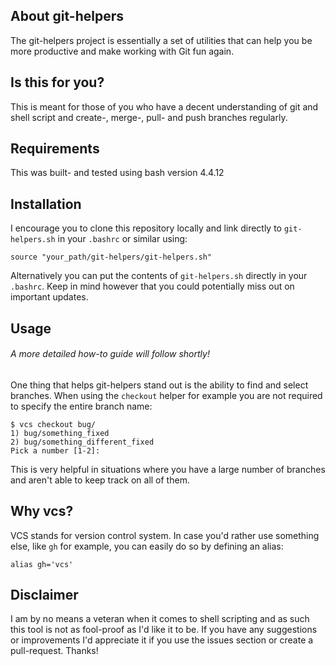 ## About git-helpers

The git-helpers project is essentially a set of utilities that can help you be more productive and make working with Git fun again.

## Is this for you?

This is meant for those of you who have a decent understanding of git and shell script and create-, merge-, pull- and push branches regularly.

## Requirements

This was built- and tested using bash version 4.4.12

## Installation

I encourage you to clone this repository locally and link directly to `git-helpers.sh` in your `.bashrc` or similar using:

```shell
source "your_path/git-helpers/git-helpers.sh"
```

Alternatively you can put the contents of `git-helpers.sh` directly in your `.bashrc`. Keep in mind however that you could potentially miss out on important updates.

## Usage

###### A more detailed how-to guide will follow shortly!

One thing that helps git-helpers stand out is the ability to find and select branches. When using the `checkout` helper for example you are not required to specify the entire branch name:

```shell
$ vcs checkout bug/
1) bug/something_fixed
2) bug/something_different_fixed
Pick a number [1-2]:
``` 

This is very helpful in situations where you have a large number of branches and aren't able to keep track on all of them.

## Why vcs?

VCS stands for version control system. In case you'd rather use something else, like `gh` for example, you can easily do so by defining an alias:

```shell
alias gh='vcs'
```

## Disclaimer

I am by no means a veteran when it comes to shell scripting and as such this tool is not as fool-proof as I'd like it to be. If you have any suggestions or improvements I'd appreciate it if you use the issues section or create a pull-request. Thanks!